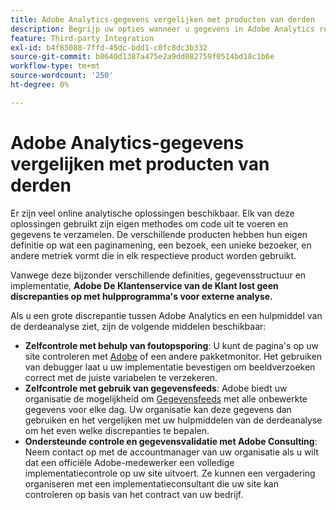 ```yaml
---
title: Adobe Analytics-gegevens vergelijken met producten van derden
description: Begrijp uw opties wanneer u gegevens in Adobe Analytics rechtstreeks vergelijkt met gegevens die door andere analyseoplossingen worden verzameld.
feature: Third-party Integration
exl-id: b4f85088-7ffd-45dc-bdd1-c0fc8dc3b332
source-git-commit: b8640d1387a475e2a9dd082759f0514bd18c1b6e
workflow-type: tm+mt
source-wordcount: '250'
ht-degree: 0%

---
```


# Adobe Analytics-gegevens vergelijken met producten van derden

Er zijn veel online analytische oplossingen beschikbaar. Elk van deze oplossingen gebruikt zijn eigen methodes om code uit te voeren en gegevens te verzamelen. De verschillende producten hebben hun eigen definitie op wat een paginamening, een bezoek, een unieke bezoeker, en andere metriek vormt die in elk respectieve product worden gebruikt.

Vanwege deze bijzonder verschillende definities, gegevensstructuur en implementatie, **Adobe De Klantenservice van de Klant lost geen discrepanties op met hulpprogramma&#39;s voor externe analyse.**

Als u een grote discrepantie tussen Adobe Analytics en een hulpmiddel van de derdeanalyse ziet, zijn de volgende middelen beschikbaar:

* **Zelfcontrole met behulp van foutopsporing**: U kunt de pagina&#39;s op uw site controleren met [Adobe](https://experienceleague.adobe.com/docs/debugger/using/experience-cloud-debugger.html) of een andere pakketmonitor. Het gebruiken van debugger laat u uw implementatie bevestigen om beeldverzoeken correct met de juiste variabelen te verzekeren.
* **Zelfcontrole met gebruik van gegevensfeeds**: Adobe biedt uw organisatie de mogelijkheid om [Gegevensfeeds](/help/export/analytics-data-feed/data-feed-overview.md) met alle onbewerkte gegevens voor elke dag. Uw organisatie kan deze gegevens dan gebruiken en het vergelijken met uw hulpmiddelen van de derdeanalyse om het even welke discrepanties te bepalen.
* **Ondersteunde controle en gegevensvalidatie met Adobe Consulting**: Neem contact op met de accountmanager van uw organisatie als u wilt dat een officiële Adobe-medewerker een volledige implementatiecontrole op uw site uitvoert. Ze kunnen een vergadering organiseren met een implementatieconsultant die uw site kan controleren op basis van het contract van uw bedrijf.
